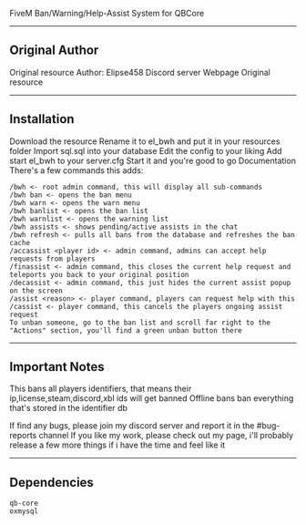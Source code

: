 FiveM Ban/Warning/Help-Assist System for QBCore

---------------
Original Author
---------------
Original resource Author: Elipse458 Discord server Webpage Original resource

------------
Installation
------------
Download the resource
Rename it to el_bwh and put it in your resources folder
Import sql.sql into your database
Edit the config to your liking
Add start el_bwh to your server.cfg
Start it and you're good to go
Documentation
There's a few commands this adds:

```
/bwh <- root admin command, this will display all sub-commands
/bwh ban <- opens the ban menu
/bwh warn <- opens the warn menu
/bwh banlist <- opens the ban list
/bwh warnlist <- opens the warning list
/bwh assists <- shows pending/active assists in the chat
/bwh refresh <- pulls all bans from the database and refreshes the ban cache
/accassist <player id> <- admin command, admins can accept help requests from players
/finassist <- admin command, this closes the current help request and teleports you back to your original position
/decassist <- admin command, this just hides the current assist popup on the screen
/assist <reason> <- player command, players can request help with this
/cassist <- player command, this cancels the players ongoing assist request
To unban someone, go to the ban list and scroll far right to the "Actions" section, you'll find a green unban button there
```

---------------
Important Notes
---------------
This bans all players identifiers, that means their ip,license,steam,discord,xbl ids will get banned
Offline bans ban everything that's stored in the identifier db

If find any bugs, please join my discord server and report it in the #bug-reports channel
If you like my work, please check out my page, i'll probably release a few more things if i have the time and feel like it

------------
Dependencies
------------
```
qb-core
oxmysql
```
